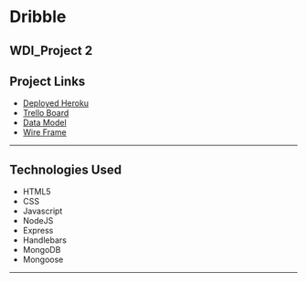 # Dribble
## WDI_Project 2

###


## Project Links
* [Deployed Heroku](https://infinite-crag-33348.herokuapp.com/)
* [Trello Board](https://trello.com/b/L8qtemX6/unit-2-project )
* [Data Model](https://www.lucidchart.com/documents/edit/b7b6409d-5f17-43e6-95cd-ed10df2b13c7/0)
* [Wire Frame](https://www.figma.com/file/YLVMJTYhGOHsSUxQCW0YFjOA/Unit-2-Project---Wireframe?node-id=0%3A1)
---
## Technologies Used
* HTML5
* CSS
* Javascript
* NodeJS
* Express
* Handlebars
* MongoDB
* Mongoose
----


